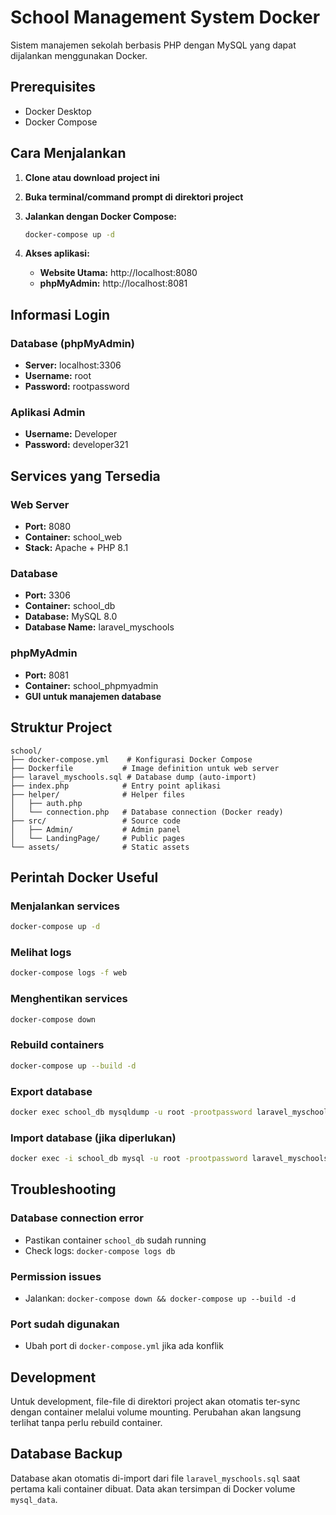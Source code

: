 # School Management System Docker

Sistem manajemen sekolah berbasis PHP dengan MySQL yang dapat dijalankan menggunakan Docker.

## Prerequisites

- Docker Desktop
- Docker Compose

## Cara Menjalankan

1. **Clone atau download project ini**

2. **Buka terminal/command prompt di direktori project**

3. **Jalankan dengan Docker Compose:**

   ```bash
   docker-compose up -d
   ```

4. **Akses aplikasi:**
   - **Website Utama:** http://localhost:8080
   - **phpMyAdmin:** http://localhost:8081

## Informasi Login

### Database (phpMyAdmin)

- **Server:** localhost:3306
- **Username:** root
- **Password:** rootpassword

### Aplikasi Admin

- **Username:** Developer
- **Password:** developer321

## Services yang Tersedia

### Web Server

- **Port:** 8080
- **Container:** school_web
- **Stack:** Apache + PHP 8.1

### Database

- **Port:** 3306
- **Container:** school_db
- **Database:** MySQL 8.0
- **Database Name:** laravel_myschools

### phpMyAdmin

- **Port:** 8081
- **Container:** school_phpmyadmin
- **GUI untuk manajemen database**

## Struktur Project

```
school/
├── docker-compose.yml    # Konfigurasi Docker Compose
├── Dockerfile           # Image definition untuk web server
├── laravel_myschools.sql # Database dump (auto-import)
├── index.php            # Entry point aplikasi
├── helper/              # Helper files
│   ├── auth.php
│   └── connection.php   # Database connection (Docker ready)
├── src/                 # Source code
│   ├── Admin/           # Admin panel
│   └── LandingPage/     # Public pages
└── assets/              # Static assets
```

## Perintah Docker Useful

### Menjalankan services

```bash
docker-compose up -d
```

### Melihat logs

```bash
docker-compose logs -f web
```

### Menghentikan services

```bash
docker-compose down
```

### Rebuild containers

```bash
docker-compose up --build -d
```

### Export database

```bash
docker exec school_db mysqldump -u root -prootpassword laravel_myschools > backup.sql
```

### Import database (jika diperlukan)

```bash
docker exec -i school_db mysql -u root -prootpassword laravel_myschools < laravel_myschools.sql
```

## Troubleshooting

### Database connection error

- Pastikan container `school_db` sudah running
- Check logs: `docker-compose logs db`

### Permission issues

- Jalankan: `docker-compose down && docker-compose up --build -d`

### Port sudah digunakan

- Ubah port di `docker-compose.yml` jika ada konflik

## Development

Untuk development, file-file di direktori project akan otomatis ter-sync dengan container melalui volume mounting. Perubahan akan langsung terlihat tanpa perlu rebuild container.

## Database Backup

Database akan otomatis di-import dari file `laravel_myschools.sql` saat pertama kali container dibuat. Data akan tersimpan di Docker volume `mysql_data`.
